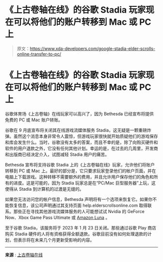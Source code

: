 # 《上古卷轴在线》的谷歌 Stadia 玩家现在可以将他们的账户转移到 Mac 或 PC 上

> 原文：<https://www.xda-developers.com/google-stadia-elder-scrolls-online-transfer-to-pc/>

# 《上古卷轴在线》的谷歌 Stadia 玩家现在可以将他们的账户转移到 Mac 或 PC 上

谷歌体育场《上古卷轴》在线玩家可以高兴了，因为 Bethesda 已经宣布将提供免费的 PC 或 Mac 账户转账。

谷歌在 9 月底宣布将关闭其在线游戏流媒体服务 Stadia，这无疑是一颗重磅炸弹。虽然这个消息本身非常令人震惊，但游戏玩家很快就开始质疑他们的游戏保存和库会发生什么。当时，谷歌没有太多的答案，而且不幸的是，除了向购买硬件和软件的用户退款之外，它没有任何其他计划。幸运的是，在过去的几周里，开发商和出版商已经决定介入，试图减轻 Stadia 用户的痛苦。

Bethesda 宣布将支持谷歌 Stadia 上的《上古卷轴在线》玩家，允许他们将账户转移到 PC 或 Mac 上。最好的部分是，它只要求玩家登录他们的帐户页面，并在电脑上下载游戏。这种转移不需要额外的费用，并且允许用户保存他们的角色和所有的进度。这是可能的，因为 Stadia 玩家总是在“PC/Mac 巨型服务器”上玩，这使得从 Stadia 到计算机的过渡是无缝的。

如果您无法访问您的帐户信息，Bethesda 声明将有一个选项来恢复它。如果你不能恢复信息，该公司声明通过其支持页面 help.elderscrollsonline.com 取得联系。那些正在寻找其他游戏流媒体服务的人可能想试试 Nvidia 的 GeForce Now、Xbox Game Pass Ultimate 或 [Amazon Luna](https://www.xda-developers.com/amazon-luna-official-launch-us/) 。

至于谷歌 Stadia，该服务将于 2023 年 1 月 23 日关闭。那些通过谷歌 Play 商店购买 Stadia 硬件的人将有资格获得全额退款。谷歌目前没有如何处理退款的计划，但表示将在未来几个月更新受影响的内容。

* * *

**来源** : [上古卷轴在线](https://www.elderscrollsonline.com/en-us/news/post/63077)
